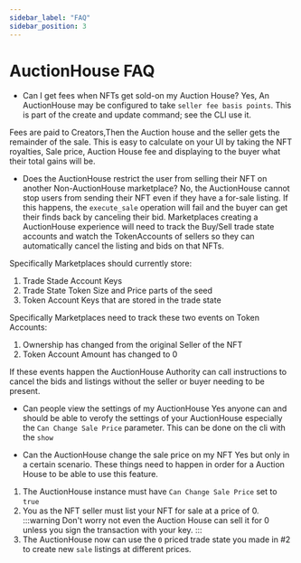 ```yaml
---
sidebar_label: "FAQ"
sidebar_position: 3
---
```


# AuctionHouse FAQ


* Can I get fees when NFTs get sold-on my Auction House?
Yes, An AuctionHouse may be configured to take `seller fee basis points`. This is part of the create and update command; see the CLI use it.

Fees are paid to Creators,Then the Auction house and the seller gets the remainder of the sale. This is easy to calculate on your UI by taking the NFT royalties, Sale price, Auction House fee and displaying to the buyer what their total gains will be.

* Does the AuctionHouse restrict the user from selling their NFT on another Non-AuctionHouse marketplace?
No, the AuctionHouse cannot stop users from sending their NFT even if they have a for-sale listing. If this happens, the `execute_sale` operation will fail and the buyer can get their finds back by canceling their bid.
Marketplaces creating a AuctionHouse experience will need to track the Buy/Sell trade state accounts and watch the TokenAccounts of sellers so they can automatically cancel the listing and bids on that NFTs.

Specifically Marketplaces should currently store:

1. Trade Stade Account Keys
2. Trade State Token Size and Price parts of the seed
3. Token Account Keys that are stored in the trade state

Specifically Marketplaces need to track these two events on Token Accounts:

1. Ownership has changed from the original Seller of the NFT
2. Token Account Amount has changed to 0

If these events happen the AuctionHouse Authority can call instructions to cancel the bids and listings without the seller or buyer needing to be present.

* Can people view the settings of my AuctionHouse
Yes anyone can and should be able to verofy the settings of your AuctionHouse especially the `Can Change Sale Price` parameter.
This can be done on the cli with the `show`


* Can the AuctionHouse change the sale price on my NFT
Yes but only in a certain scenario. These things need to happen in order for a Auction House to be able to use this feature.

1. The AuctionHouse instance must have `Can Change Sale Price` set to `true`
2. You as the NFT seller must list your NFT for sale at a price of 0. 
:::warning
Don't worry not even the Auction House can sell it for 0 unless you sign the transaction with your key.
:::
3. The AuctionHouse now can use the `0` priced trade state you made in #2 to create new `sale` listings at different prices. 


